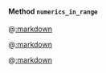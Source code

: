 #### Method ```numerics_in_range```

@[:markdown](integer_range/template.md)

@[:markdown](float_range/template.md)

@[:markdown](mixed_range/template.md)
